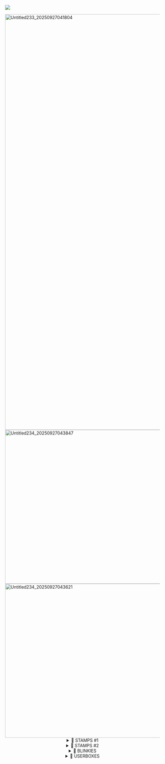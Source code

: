 ![](https://komarev.com/ghpvc/?username=J0HN-EGBERT&color=green&base=1704&label=Chums!)

<img width="2092" height="1350" alt="Untitled233_20250927041804" src="https://github.com/user-attachments/assets/9cfb88b8-8892-4e43-8695-e5ebf7bea5c8" />


<img width="2000" height="500" alt="Untitled234_20250927043847" src="https://github.com/user-attachments/assets/3b8cb913-1e3b-4b6c-9ac3-b04517623c84" />

<img width="2000" height="500" alt="Untitled234_20250927043621" src="https://github.com/user-attachments/assets/492446e3-8093-44ce-8ce2-ddbd9372fb0e" />

<div align="center">
  <details>
        <summary> 🦠 STAMPS #1 </summary>
        <img width="99" height="56" alt="1000001618" src="https://github.com/user-attachments/assets/f38cae83-a770-430f-afcf-5068a888c990" />
<img width="99" height="56" alt="1000001619" src="https://github.com/user-attachments/assets/5484ca43-c88a-48cb-9fe3-25577e3985d6" />
<img width="99" height="56" alt="1000001620" src="https://github.com/user-attachments/assets/b6d38018-0820-4cf4-b762-7c9e57853406" />
<img width="99" height="56" alt="1000001621" src="https://github.com/user-attachments/assets/30a335af-7aeb-4f7b-ba94-7158ee718c32" />
<img width="97" height="53" alt="1000006907" src="https://github.com/user-attachments/assets/b669274e-3cc4-4d55-b041-a7b51bc3df42" /> <img width="99" height="55" alt="1000005968" src="https://github.com/user-attachments/assets/8bb3debb-6623-440c-b10a-90325a9380c7" />!<img width="99" height="55" alt="1000007172" src="https://github.com/user-attachments/assets/274fdcc1-ea02-4031-ad66-3b64e15fe383" />
<img width="99" height="55" alt="1000007170" src="https://github.com/user-attachments/assets/27369c51-135c-427f-8af6-434ab1739257" />
<img width="99" height="55" alt="1000007176" src="https://github.com/user-attachments/assets/0083cca3-d9b2-43f5-8350-62d819adcfdf" />
<img width="99" height="55" alt="1000007175" src="https://github.com/user-attachments/assets/033046c6-5fe8-443f-814e-eb96c29f0e58" />
<img width="99" height="56" alt="1000007178" src="https://github.com/user-attachments/assets/ff4d2641-25a6-474b-b78d-626eb38307bb" />
<img width="99" height="55" alt="1000007201" src="https://github.com/user-attachments/assets/2366c4fc-39ed-4ed3-97ea-c7985344ed01" />
<img width="99" height="55" alt="1000007200" src="https://github.com/user-attachments/assets/125ba0f3-eaab-4fa0-8b0b-e4cfe6f11995" />
<img width="99" height="55" alt="1000007208" src="https://github.com/user-attachments/assets/1b109143-7433-40be-a847-bf8c472f5605" />
<img width="99" height="55" alt="1000007209" src="https://github.com/user-attachments/assets/49d07f77-5c95-46eb-bc91-e24fd6ad3367" />
<img width="99" height="55" alt="1000007210" src="https://github.com/user-attachments/assets/40e71ba4-903f-4783-88d6-d647026027af" />
<img width="99" height="55" alt="1000007211" src="https://github.com/user-attachments/assets/9f42ce29-d21f-4c4f-8439-5fb53fc231a7" />
<img width="99" height="55" alt="1000007212" src="https://github.com/user-attachments/assets/16a710db-5de2-451e-ae9e-d25044399478" />
<img width="99" height="55" alt="1000007213" src="https://github.com/user-attachments/assets/82bc65cd-854b-4778-ad5a-8e4df249d8e9" />
<img width="99" height="55" alt="1000007198" src="https://github.com/user-attachments/assets/28b33cbd-b598-4b49-8ca7-2939868a0e8a" />
<img width="99" height="55" alt= "1000007199" src="https://github.com/user-attachments/assets/f51a5426-6586-4ec2-a183-a802c7d2584c" />
<img width="99" height="55" alt="1000007203" src="https://github.com/user-attachments/assets/c6f21dc6-bdde-4b11-803e-baf8add758a4" />
<img width="99" height="55" alt="1000007204" src="https://github.com/user-attachments/assets/561022a3-804f-4e98-8fb4-15adab945603" />
<img width="99" height="55" alt="1000007205" src="https://github.com/user-attachments/assets/864653a4-f8b1-4fe8-aa8e-4511abff8f77" />
<img width="99" height="55" alt="1000007207" src="https://github.com/user-attachments/assets/7af60ab3-4dae-4817-94fc-8c16c3ab7e6f" />
<img width="99" height="55" alt="1000007206" src="https://github.com/user-attachments/assets/8d2d2db7-4b23-4689-abbf-8a27eb2bded2" />
<img width="99" height="56" alt="1000007215" src="https://github.com/user-attachments/assets/e791092b-351a-49bd-86bb-15b55ebf5560" />
<img width="99" height="56" alt="1000007216" src="https://github.com/user-attachments/assets/ac9d1662-04b2-4f3d-af2e-32856cff50ea" />
<img width="99" height="56" alt="1000007217" src="https://github.com/user-attachments/assets/bb5cdeb4-bb8a-4ad2-8957-00a8de06e8df" />
<img width="99" height="55" alt="1000007219" src="https://github.com/user-attachments/assets/bede927b-c9d8-4954-8a60-721a260f9fbe" />
<img width="101" height="57" alt="1000007221" src="https://github.com/user-attachments/assets/8af9c623-8a5e-44c9-95d1-311348d5a5aa" />
<img width="99" height="56" alt="1000007223" src="https://github.com/user-attachments/assets/92904862-7842-4801-8f33-40c8698ec439" />
<img width="99" height="56" alt="1000007235" src="https://github.com/user-attachments/assets/fd85903c-e5ef-4195-9848-7f8cf4f0600a" />
<img width="99" height="55" alt="1000007234" src="https://github.com/user-attachments/assets/0370a67b-6325-4dec-b429-01b82cf5fdd3" />
<img width="99" height="55" alt="1000007233" src="https://github.com/user-attachments/assets/060e4598-4350-4410-a38a-815d2bc32fc1" />
    <img width="99" height="55" alt="1000007240" src="https://github.com/user-attachments/assets/77b169f8-4fba-4d05-9796-9a478ba220b0" />
  </ />
  </details>

<div align="center">
  <details>
        <summary> 🦠 STAMPS #2 </summary>
    <img width="99" height="56" alt="1000007248" src="https://github.com/user-attachments/assets/37d228ac-6a4a-4fc9-8e51-12852b6117cc" /><img width="99" height="55" alt="1000007241" src="https://github.com/user-attachments/assets/3438c8d2-fca5-4e1a-91be-58131b9a921d" />
<img width="99" height="56" alt="1000007243" src="https://github.com/user-attachments/assets/acbfa42c-fe25-4b83-89f1-9b1cd021819a" />
<img width="99" height="56" alt="1000007242" src="https://github.com/user-attachments/assets/921a348e-8bbe-4259-882f-50e5cf6f3335" />
<img width="99" height="56" alt="1000007245" src="https://github.com/user-attachments/assets/0f948faf-35eb-465e-92f3-f51b514eaf05" />
<img width="99" height="56" alt="1000007244" src="https://github.com/user-attachments/assets/e4f8e504-c189-4307-b4b7-5e3049e3324e" />

</ />
  </details>

  <div align="center">
  <details>
        <summary> 🦠 BLINKIES </summary>
        skibidi </ />
  </details>

  <div align="center">
  <details>
        <summary> 🦠 USERBOXES </summary>
        <img width="2048" height="457" alt="Tumblr_l_45998972759690" src="https://github.com/user-attachments/assets/f1ca2f04-b91d-4ee8-9237-9bd4b1fb4c15" /><img width="1200" height="189" alt="Tumblr_l_45620552113741" src="https://github.com/user-attachments/assets/1646fec6-4eec-4b77-bf82-709a76b91b26" />
<img width="683" height="180" alt="Tumblr_l_45692311124338" src="https://github.com/user-attachments/assets/fd47b3ae-d7e2-4161-adf2-48b39408c129" />
<img width="683" height="180" alt="Tumblr_l_45695610118243" src="https://github.com/user-attachments/assets/0b94600b-4074-400d-9ce7-7b49e6c1cbb0" />
<img width="683" height="180" alt="Tumblr_l_45703577243501" src="https://github.com/user-attachments/assets/6f1f7df3-5f1d-48b6-af5e-b9c34f5bdad1" />
<img width="683" height="180" alt="Tumblr_l_45697282131003" src="https://github.com/user-attachments/assets/84ba9b81-3cc4-4a94-81fe-ed2b3d1ff649" />
<img width="1360" height="360" alt="Tumblr_l_45739664296924" src="https://github.com/user-attachments/assets/a30f8db8-72b5-474b-8d4c-cad3f8c48aaf" /><img width="600" height="145" alt="1000007156" src="https://github.com/user-attachments/assets/a8f6f84a-a752-40c8-ac7e-8b66897b991b" />
<img width="1235" height="250" alt="1000007159" src="https://github.com/user-attachments/assets/94d8d428-4b22-4b18-9c1a-cacf4e43a633" />
<img width="1225" height="250" alt="1000007160" src="https://github.com/user-attachments/assets/e667b3cb-b5fa-453c-8698-d781c500da88" />
<img width="1280" height="250" alt="1000007162" src="https://github.com/user-attachments/assets/a24410a3-e004-4f09-94d5-375f3de1c63a" />
<img width="1235" height="250" alt="1000007164" src="https://github.com/user-attachments/assets/54f41ac0-bb30-47cd-b380-5fdc90ea9edb" />
<img width="1235" height="250" alt="1000007165" src="https://github.com/user-attachments/assets/4ac6aa2b-2758-407c-8747-cba8df26f9bf" />
<img width="1235" height="250" alt="1000007166" src="https://github.com/user-attachments/assets/6d4d2565-e6bf-4a8d-bf34-cb19f7527276" /><img width="1225" height="250" alt="1000007168" src="https://github.com/user-attachments/assets/909c6fbf-d219-4364-94db-34c3061d9de4" />
<img width="1225" height="250" alt="1000007169" src="https://github.com/user-attachments/assets/93451aae-8f44-4565-aa53-43584266efe0" /><img width="1280" height="285" alt="1000007171" src="https://github.com/user-attachments/assets/536276e8-7a2c-431e-a742-96209e0ed32b" />
<img width="1280" height="285" alt="1000007173" src="https://github.com/user-attachments/assets/64f47880-f36f-4a3f-82a4-d02cfa16e0fa" />
<img width="1280" height="285" alt="1000007174" src="https://github.com/user-attachments/assets/1893f66a-65b0-4ee1-9e08-7947400ff2ac" />
<img width="565" height="188" alt="1000007177" src="https://github.com/user-attachments/assets/606f611f-a154-4ceb-83fa-7433c9fc89ad" />
<img width="565" height="188" alt="1000007186" src="https://github.com/user-attachments/assets/bffb384d-b137-4bed-bbc5-eb5b0dffa57f" />
<img width="565" height="188" alt="1000007185" src="https://github.com/user-attachments/assets/727db4d8-2c58-465c-a639-9c6760253bd3" />
<img width="640" height="172" alt="1000007184" src="https://github.com/user-attachments/assets/b02eb8f6-a829-4b67-8e68-203a15e1bace" />
<img width="640" height="131" alt="1000007183" src="https://github.com/user-attachments/assets/96e9ce94-b980-45a8-9924-d97aff426c8c" />
<img width="1280" height="216" alt="1000007182" src="https://github.com/user-attachments/assets/837bc99e-808f-4758-848b-ffde82a4d840" />
<img width="1000" height="250" alt="1000007181" src="https://github.com/user-attachments/assets/2a864ba5-51ee-4894-b21d-465b96ad2c50" />
<img width="1200" height="267" alt="1000007180" src="https://github.com/user-attachments/assets/ab30f843-ad89-40e1-a1fd-77f651dacfa8" />
<img width="1235" height="250" alt="1000007188" src="https://github.com/user-attachments/assets/5e2876a7-31a8-43a5-827c-9114a7b9ee64" />
<img width="496" height="101" alt="1000007189" src="https://github.com/user-attachments/assets/7ba83181-a48d-4462-ba1a-fcbb9e5ec7f0" />
<img width="360" height="120" alt="1000007190" src="https://github.com/user-attachments/assets/297ec52f-0a96-4338-b853-f54cc216f90c" />
<img width="1200" height="267" alt="1000007191" src="https://github.com/user-attachments/assets/683120dd-048b-4cef-8588-de607e637883" />
<img width="640" height="172" alt="1000007192" src="https://github.com/user-attachments/assets/b3a660cd-da37-405f-a7a7-dd72364cf789" />
<img width="1280" height="250" alt="1000007193" src="https://github.com/user-attachments/assets/1784ae66-4f39-4a31-9cae-7714207f77ae" />
<img width="1280" height="250" alt="1000007194" src="https://github.com/user-attachments/assets/3fb5b66b-9e49-4aff-8164-4234addd2e03" />
<img width="1280" height="250" alt="1000007195" src="https://github.com/user-attachments/assets/ef3fcbfe-fd2d-4d79-8c85-1581a3e65c35" />
<img width="2048" height="581" alt="1000007196" src="https://github.com/user-attachments/assets/20d04fea-e305-4d94-a509-8f31adb2ef9f" />
<img width="2048" height="418" alt="1000007197" src="https://github.com/user-attachments/assets/df86ec08-7723-486d-8981-f49308319dd7" />

 </ />
  </details>
